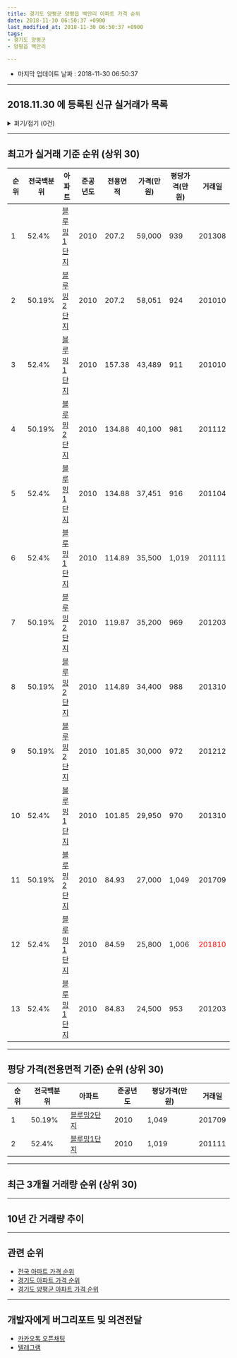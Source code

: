 ```yaml
---
title: 경기도 양평군 양평읍 백안리 아파트 가격 순위
date: 2018-11-30 06:50:37 +0900
last_modified_at: 2018-11-30 06:50:37 +0900
tags:
- 경기도 양평군
- 양평읍 백안리

---
```


* 마지막 업데이트 날짜 : 2018-11-30 06:50:37

---

## 2018.11.30 에 등록된 신규 실거래가 목록

<details>
<summary>펴기/접기 (0건)</summary>
<div markdown="1">

|아파트|전국백분위|준공년도|전용면적|가격(만원)|평당가격(만원)|거래일|
|---|---|---|---|---|---|---|
|없음|||||||


</div>
</details>

---

## 최고가 실거래 기준 순위 (상위 30)


|순위|전국백분위|아파트|준공년도|전용면적|가격(만원)|평당가격(만원)|거래일|
|---|---|---|---|---|---|---|---|
|1|52.4%|[블루밍1단지](https://search.naver.com/search.naver?query=%EA%B2%BD%EA%B8%B0%EB%8F%84+%EC%96%91%ED%8F%89%EA%B5%B0+%EC%96%91%ED%8F%89%EC%9D%8D+%EB%B0%B1%EC%95%88%EB%A6%AC+%EB%B8%94%EB%A3%A8%EB%B0%8D1%EB%8B%A8%EC%A7%80)|2010|207.2|59,000|939|201308|
|2|50.19%|[블루밍2단지](https://search.naver.com/search.naver?query=%EA%B2%BD%EA%B8%B0%EB%8F%84+%EC%96%91%ED%8F%89%EA%B5%B0+%EC%96%91%ED%8F%89%EC%9D%8D+%EB%B0%B1%EC%95%88%EB%A6%AC+%EB%B8%94%EB%A3%A8%EB%B0%8D2%EB%8B%A8%EC%A7%80)|2010|207.2|58,051|924|201010|
|3|52.4%|[블루밍1단지](https://search.naver.com/search.naver?query=%EA%B2%BD%EA%B8%B0%EB%8F%84+%EC%96%91%ED%8F%89%EA%B5%B0+%EC%96%91%ED%8F%89%EC%9D%8D+%EB%B0%B1%EC%95%88%EB%A6%AC+%EB%B8%94%EB%A3%A8%EB%B0%8D1%EB%8B%A8%EC%A7%80)|2010|157.38|43,489|911|201010|
|4|50.19%|[블루밍2단지](https://search.naver.com/search.naver?query=%EA%B2%BD%EA%B8%B0%EB%8F%84+%EC%96%91%ED%8F%89%EA%B5%B0+%EC%96%91%ED%8F%89%EC%9D%8D+%EB%B0%B1%EC%95%88%EB%A6%AC+%EB%B8%94%EB%A3%A8%EB%B0%8D2%EB%8B%A8%EC%A7%80)|2010|134.88|40,100|981|201112|
|5|52.4%|[블루밍1단지](https://search.naver.com/search.naver?query=%EA%B2%BD%EA%B8%B0%EB%8F%84+%EC%96%91%ED%8F%89%EA%B5%B0+%EC%96%91%ED%8F%89%EC%9D%8D+%EB%B0%B1%EC%95%88%EB%A6%AC+%EB%B8%94%EB%A3%A8%EB%B0%8D1%EB%8B%A8%EC%A7%80)|2010|134.88|37,451|916|201104|
|6|52.4%|[블루밍1단지](https://search.naver.com/search.naver?query=%EA%B2%BD%EA%B8%B0%EB%8F%84+%EC%96%91%ED%8F%89%EA%B5%B0+%EC%96%91%ED%8F%89%EC%9D%8D+%EB%B0%B1%EC%95%88%EB%A6%AC+%EB%B8%94%EB%A3%A8%EB%B0%8D1%EB%8B%A8%EC%A7%80)|2010|114.89|35,500|1,019|201111|
|7|50.19%|[블루밍2단지](https://search.naver.com/search.naver?query=%EA%B2%BD%EA%B8%B0%EB%8F%84+%EC%96%91%ED%8F%89%EA%B5%B0+%EC%96%91%ED%8F%89%EC%9D%8D+%EB%B0%B1%EC%95%88%EB%A6%AC+%EB%B8%94%EB%A3%A8%EB%B0%8D2%EB%8B%A8%EC%A7%80)|2010|119.87|35,200|969|201203|
|8|50.19%|[블루밍2단지](https://search.naver.com/search.naver?query=%EA%B2%BD%EA%B8%B0%EB%8F%84+%EC%96%91%ED%8F%89%EA%B5%B0+%EC%96%91%ED%8F%89%EC%9D%8D+%EB%B0%B1%EC%95%88%EB%A6%AC+%EB%B8%94%EB%A3%A8%EB%B0%8D2%EB%8B%A8%EC%A7%80)|2010|114.89|34,400|988|201310|
|9|50.19%|[블루밍2단지](https://search.naver.com/search.naver?query=%EA%B2%BD%EA%B8%B0%EB%8F%84+%EC%96%91%ED%8F%89%EA%B5%B0+%EC%96%91%ED%8F%89%EC%9D%8D+%EB%B0%B1%EC%95%88%EB%A6%AC+%EB%B8%94%EB%A3%A8%EB%B0%8D2%EB%8B%A8%EC%A7%80)|2010|101.85|30,000|972|201212|
|10|52.4%|[블루밍1단지](https://search.naver.com/search.naver?query=%EA%B2%BD%EA%B8%B0%EB%8F%84+%EC%96%91%ED%8F%89%EA%B5%B0+%EC%96%91%ED%8F%89%EC%9D%8D+%EB%B0%B1%EC%95%88%EB%A6%AC+%EB%B8%94%EB%A3%A8%EB%B0%8D1%EB%8B%A8%EC%A7%80)|2010|101.85|29,950|970|201310|
|11|50.19%|[블루밍2단지](https://search.naver.com/search.naver?query=%EA%B2%BD%EA%B8%B0%EB%8F%84+%EC%96%91%ED%8F%89%EA%B5%B0+%EC%96%91%ED%8F%89%EC%9D%8D+%EB%B0%B1%EC%95%88%EB%A6%AC+%EB%B8%94%EB%A3%A8%EB%B0%8D2%EB%8B%A8%EC%A7%80)|2010|84.93|27,000|1,049|201709|
|12|52.4%|[블루밍1단지](https://search.naver.com/search.naver?query=%EA%B2%BD%EA%B8%B0%EB%8F%84+%EC%96%91%ED%8F%89%EA%B5%B0+%EC%96%91%ED%8F%89%EC%9D%8D+%EB%B0%B1%EC%95%88%EB%A6%AC+%EB%B8%94%EB%A3%A8%EB%B0%8D1%EB%8B%A8%EC%A7%80)|2010|84.59|25,800|1,006|<span style="color:red">201810</span>|
|13|52.4%|[블루밍1단지](https://search.naver.com/search.naver?query=%EA%B2%BD%EA%B8%B0%EB%8F%84+%EC%96%91%ED%8F%89%EA%B5%B0+%EC%96%91%ED%8F%89%EC%9D%8D+%EB%B0%B1%EC%95%88%EB%A6%AC+%EB%B8%94%EB%A3%A8%EB%B0%8D1%EB%8B%A8%EC%A7%80)|2010|84.83|24,500|953|201203|


---

## 평당 가격(전용면적 기준) 순위 (상위 30)


|순위|전국백분위|아파트|준공년도|평당가격(만원)|거래일|
|---|---|---|---|---|---|
|1|50.19%|[블루밍2단지](https://search.naver.com/search.naver?query=%EA%B2%BD%EA%B8%B0%EB%8F%84+%EC%96%91%ED%8F%89%EA%B5%B0+%EC%96%91%ED%8F%89%EC%9D%8D+%EB%B0%B1%EC%95%88%EB%A6%AC+%EB%B8%94%EB%A3%A8%EB%B0%8D2%EB%8B%A8%EC%A7%80)|2010|1,049|201709|
|2|52.4%|[블루밍1단지](https://search.naver.com/search.naver?query=%EA%B2%BD%EA%B8%B0%EB%8F%84+%EC%96%91%ED%8F%89%EA%B5%B0+%EC%96%91%ED%8F%89%EC%9D%8D+%EB%B0%B1%EC%95%88%EB%A6%AC+%EB%B8%94%EB%A3%A8%EB%B0%8D1%EB%8B%A8%EC%A7%80)|2010|1,019|201111|


---

## 최근 3개월 거래량 순위 (상위 30)


<div style="width:100%;">
    <canvas id="deal_count_ranking" height="250"></canvas>
</div>


<script>
new Chart(document.getElementById("deal_count_ranking"), {
    type: 'horizontalBar',
    data: {
        labels: ['블루밍1단지', '블루밍2단지'],
        datasets: [{
            label: '실거래 수',
            data: [10, 7],
            borderColor: "rgba(255, 0, 128, 1)",
            backgroundColor: "rgba(255, 0, 128, 0.5)",
            fill: false,
        }]
    },
    options: {
        responsive: true,
        title: {
            display: true,
            text: '최근 3개월 거래량 순위'
        },
        tooltips: {
            mode: 'index',
            intersect: false,
            callbacks: {
                title: function(tooltipItems, data) {
                    return "실거래 수:";
                },
                label: function(tooltipItem, data) {
                    return data.labels[tooltipItem.index] + ": " + tooltipItem.xLabel;
                }
            }
        },
        hover: {
            mode: 'nearest',
            intersect: true
        },
        scales: {
            xAxes: [{
                display: true,
                scaleLabel: {
                    display: true,
                    labelString: '실거래 수'
                },
                ticks: {
                    suggestedMin: 0,
                }
            }],
            yAxes: [{
                display: true,
                ticks: {
                    autoSkip: false,
                    callback: function(value, index, values) {
                        if (value.length > 15)
                            return value.substr(0, 13) + "...";
                        else
                            return value;
                    }
                },
                scaleLabel: {
                    display: false,
                }
            }]
        }
    }
});

</script>


---

## 10년 간 거래량 추이


<div style="width:100%;">
    <canvas id="deal_progress" height="250"></canvas>
</div>

<script>
new Chart(document.getElementById("deal_progress"), {
    type: 'line',
    data: {
        labels: ['200811','200812','200901','200902','200903','200904','200905','200906','200907','200908','200909','200910','200911','200912','201001','201002','201003','201004','201005','201006','201007','201008','201009','201010','201011','201012','201101','201102','201103','201104','201105','201106','201107','201108','201109','201110','201111','201112','201201','201202','201203','201204','201205','201206','201207','201208','201209','201210','201211','201212','201301','201302','201303','201304','201305','201306','201307','201308','201309','201310','201311','201312','201401','201402','201403','201404','201405','201406','201407','201408','201409','201410','201411','201412','201501','201502','201503','201504','201505','201506','201507','201508','201509','201510','201511','201512','201601','201602','201603','201604','201605','201606','201607','201608','201609','201610','201611','201612','201701','201702','201703','201704','201705','201706','201707','201708','201709','201710','201711','201712','201801','201802','201803','201804','201805','201806','201807','201808','201809','201810','201811'],
        datasets: [{
            label: '실거래 수',
            pointRadius: 1,
            data: [0, 0, 0, 0, 0, 0, 0, 0, 0, 0, 0, 0, 0, 0, 0, 0, 0, 0, 0, 0, 0, 0, 0, 24, 0, 0, 0, 1, 1, 8, 3, 2, 2, 4, 4, 6, 11, 5, 2, 8, 13, 16, 8, 10, 5, 1, 4, 2, 22, 3, 2, 4, 3, 3, 9, 6, 3, 8, 4, 10, 8, 5, 2, 4, 4, 5, 3, 3, 3, 5, 1, 2, 4, 2, 8, 1, 17, 14, 10, 16, 10, 13, 24, 13, 8, 10, 2, 5, 5, 7, 8, 11, 1, 12, 4, 16, 2, 7, 4, 4, 5, 6, 2, 4, 6, 6, 7, 13, 5, 7, 10, 6, 12, 7, 9, 2, 3, 8, 12, 5, 0],
            borderColor: "rgba(255, 201, 14, 1)",
            backgroundColor: "rgba(255, 201, 14, 0.5)",
            fill: true,
        }]
    },
    options: {
        responsive: true,
        title: {
            display: true,
            text: '10년간 거래량 추이'
        },
        tooltips: {
            mode: 'index',
            intersect: false,
        },
        hover: {
            mode: 'nearest',
            intersect: true
        },
        scales: {
            xAxes: [{
                display: true,
                scaleLabel: {
                    display: true,
                    labelString: '년/월'
                }
            }],
            yAxes: [{
                display: true,
                ticks: {
                    suggestedMin: 0,
                },
                scaleLabel: {
                    display: true,
                    labelString: '실거래 수'
                }
            }]
        }
    }
});

</script>


---

## 관련 순위

- [전국 아파트 가격 순위](https://inasie.github.io/apt-ranking/전국)
- [경기도 아파트 가격 순위](https://inasie.github.io/apt-ranking/경기도)
- [경기도 양평군 아파트 가격 순위](https://inasie.github.io/apt-ranking/경기도-양평군)


---

## 개발자에게 버그리포트 및 의견전달

- [카카오톡 오픈채팅](https://open.kakao.com/o/gLJUAP4)
- [텔레그램](https://t.me/inasie)

